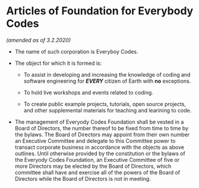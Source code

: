 # Articles of Foundation for Everybody Codes
_(amended as of 3.2.2020)_

- The name of such corporation is Everyboy Codes.

- The object for which it is formed is:

    - To assist in developing and increasing the knowledge of coding and software engineering for ___EVERY___ citizen of Earth with __no__ exceptions.
    
    - To hold live workshops and events related to coding.
    
    - To create public example projects, tutorials, open source projects, and other supplemental materials for teaching and learining to code. 

- The management of Everyody Codes Foundation shall be vested in a Board of Directors, the number thereof to be fixed from time to time by the bylaws. The Board of Directors may appoint from their own number an Executive Committee and delegate to this Committee power to transact corporate business in accordance with the objects as above outlines. Until otherwise provided by the constitution or the bylaws of the Everyody Codes Foundation, an Executive Committee of five or more Directors may be elected by the Board of Directors, which committee shall have and exercise all of the powers of the Board of Directors while the Board of Directors is not in meeting.
